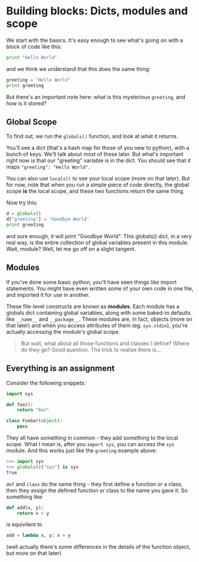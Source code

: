 # Building blocks: Dicts, modules and scope

We start with the basics. It's easy enough to see what's going on with a block of code like this:
```python
print "Hello World"
```
and we think we understand that this does the same thing:
```python
greeting = "Hello World"
print greeting
```
But there's an important note here: what is this mysterious `greeting`, and how is it stored?

## Global Scope
To find out, we run the `globals()` function, and look at what it returns.

You'll see a dict (that's a hash map for those of you new to python), with a bunch of keys.
We'll talk about most of these later. But what's important right now is that our "greeting"
variable is in the dict. You should see that it maps `"greeting": "Hello World"`.

You can also use `locals()` to see your local scope (more on that later).
But for now, note that when you run a simple piece of code directly,
the global scope **is** the local scope, and these two functions return the same thing.

Now try this:
```python
d = globals()
d["greeting"] = "Goodbye World"
print greeting
```
and sure enough, it will print "Goodbye World".
This globals() dict, in a very real way, is the entire collection of global variables
present in this module. Wait, module? Well, let me go off on a slight tangent.

## Modules
If you've done some basic python, you'll have seen things like import statements.
You might have even written some of your own code in one file, and imported it for use in another.

These file-level constructs are known as **modules**.
Each module has a globals dict containing global variables,
along with some baked-in defaults like `__name__` and `__package__`.
These modules are, in fact, objects (more on that later) and when you access
attributes of them (eg. `sys.stdin`), you're actually accessing the module's global scope.

> But wait, what about all those functions and classes I define? Where do they go?
Good question. The trick to realise there is...

## Everything is an assignment
Consider the following snippets:
```python
import sys
```
```python
def foo():
	return "bar"
```
```python
class Foobar(object):
	pass
```
They all have something in common - they add something to the local scope.
What I mean is, after you `import sys`, you can access the `sys` module.
And this works just like the `greeting` example above:
```python
>>> import sys
>>> globals()["sys"] is sys
True
```
`def` and `class` do the same thing - they first define a function or a class,
then they assign the defined function or class to the name you gave it. So something like:
```python
def add(x, y):
	return x + y
```
is equivilent to
```python
add = lambda x, y: x + y
```
(well actually there's some differences in the details of the function object, but more on that later)

